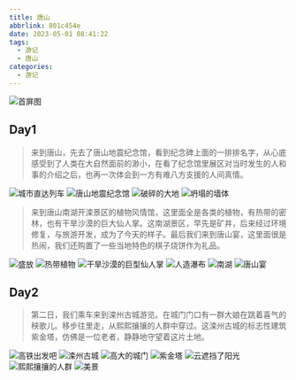 ```yaml
---
title: 唐山
abbrlink: 801c454e
date: 2023-05-01 08:41:22
tags:
  - 游记
  - 唐山
categories:
  - 游记
---
```


![首屏图](https://s11.ax1x.com/2024/02/06/pF1Eq7n.jpg)

<!-- more -->

## Day1

> 来到唐山，先去了唐山地震纪念馆，看到纪念碑上面的一排排名字，从心底感受到了人类在大自然面前的渺小，在看了纪念馆里展区对当时发生的人和事的介绍之后，也再一次体会到一方有难八方支援的人间真情。

![城市直达列车](https://s11.ax1x.com/2024/02/06/pF1EOkq.jpg)
![唐山地震纪念馆](https://s11.ax1x.com/2024/02/07/pF1BOEj.jpg)
![破碎的大地](https://s11.ax1x.com/2024/02/07/pF1Bj5n.jpg)
![坍塌的墙体](https://s11.ax1x.com/2024/02/07/pF1BxCq.jpg)

> 来到唐山南湖开滦景区的植物风情馆，这里面全是各类的植物，有热带的密林，也有干旱沙漠的巨大仙人掌。这南湖景区，早先是矿井，后来经过环境修复，与旅游开发，成为了今天的样子。最后我们来到唐山宴，这里面很是热闹，我们还购置了一些当地特色的棋子烧饼作为礼品。

![盛放](https://s11.ax1x.com/2024/02/07/pF1BXUs.jpg)
![热带植物](https://s11.ax1x.com/2024/02/07/pF1Bz80.jpg)
![干旱沙漠的巨型仙人掌](https://s11.ax1x.com/2024/02/07/pF1DCKU.jpg)
![人造瀑布](https://s11.ax1x.com/2024/02/07/pF1DpvT.jpg)
![南湖](https://s11.ax1x.com/2024/02/07/pF1DS2V.jpg)
![唐山宴](https://s11.ax1x.com/2024/02/07/pF1DNxf.jpg)

## Day2

> 第二日，我们乘车来到滦州古城游览。在城门门口有一群大娘在跳着喜气的秧歌儿。移步往里走，从熙熙攘攘的人群中穿过。这滦州古城的标志性建筑紫金塔，仿佛是一位老者，静静地守望着这片土地。

![高铁出发吧](https://s11.ax1x.com/2024/02/07/pF1DJPI.jpg)
![滦州古城](https://s11.ax1x.com/2024/02/07/pF1D3ad.jpg)
![高大的城门](https://s11.ax1x.com/2024/02/07/pF1D8IA.jpg)
![紫金塔](https://s11.ax1x.com/2024/02/07/pF1D1VH.jpg)
![云遮挡了阳光](https://s11.ax1x.com/2024/02/07/pF1DYGt.jpg)
![熙熙攘攘的人群](https://s11.ax1x.com/2024/02/07/pF1DaM8.jpg)
![美景](https://s11.ax1x.com/2024/02/07/pF1DtRP.jpg)
